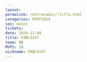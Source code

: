 ```yaml
---
layout: 
permalink: /entrenador/:title.html
categories: MVPP1024
sex: male1
tickets: 
date: 2024-11-08
title: PABLO247
team: NB
MVPS: 10
nickname: PABLO247
---
```

